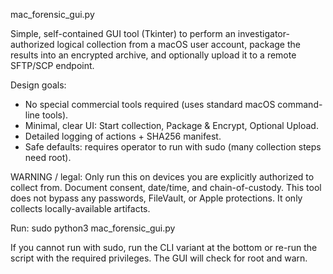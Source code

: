 mac_forensic_gui.py

Simple, self-contained GUI tool (Tkinter) to perform an investigator-authorized
logical collection from a macOS user account, package the results into an
encrypted archive, and optionally upload it to a remote SFTP/SCP endpoint.

Design goals:
- No special commercial tools required (uses standard macOS command-line tools).
- Minimal, clear UI: Start collection, Package & Encrypt, Optional Upload.
- Detailed logging of actions + SHA256 manifest.
- Safe defaults: requires operator to run with sudo (many collection steps need root).

WARNING / legal: Only run this on devices you are explicitly authorized to collect from.
Document consent, date/time, and chain-of-custody. This tool does not bypass any
passwords, FileVault, or Apple protections. It only collects locally-available
artifacts.

Run:
  sudo python3 mac_forensic_gui.py

If you cannot run with sudo, run the CLI variant at the bottom or re-run the
script with the required privileges. The GUI will check for root and warn.
